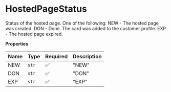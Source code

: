 # HostedPageStatus

Status of the hosted page. One of the following: NEW - The hosted page was created. DON - Done. The card was added to the customer profile. EXP - The hosted page expired.

**Properties**

| Name | Type  | Required | Description |
| :--- | :---- | :------- | :---------- |
| NEW  | `str` | ✅       | "NEW"       |
| DON  | `str` | ✅       | "DON"       |
| EXP  | `str` | ✅       | "EXP"       |
